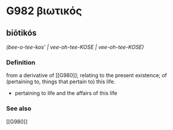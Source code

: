 # G982 βιωτικός

## biōtikós

_(bee-o-tee-kos' | vee-oh-tee-KOSE | vee-oh-tee-KOSE)_

### Definition

from a derivative of [[G980]]; relating to the present existence; of (pertaining to, things that pertain to) this life.

- pertaining to life and the affairs of this life

### See also

[[G980]]

